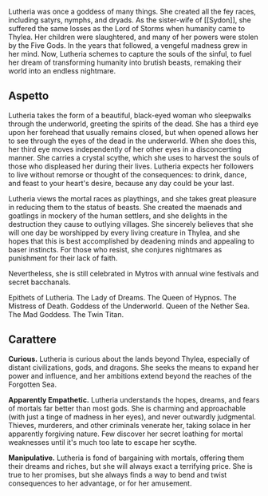 Lutheria was once a goddess of many things. She created all the fey races, including satyrs, nymphs, and dryads. As the sister-wife of [[Sydon]], she suffered the same losses as the Lord of Storms when humanity came to Thylea. Her children were slaughtered, and many of her powers were stolen by the Five Gods. In the years that followed, a vengeful madness grew in her mind. Now, Lutheria schemes to capture the souls of the sinful, to fuel her dream of transforming humanity into brutish beasts, remaking their world into an endless nightmare.


## Aspetto
Lutheria takes the form of a beautiful, black-eyed woman who sleepwalks through the underworld, greeting the spirits of the dead. She has a third eye upon her forehead that usually remains closed, but when opened allows her to see through the eyes of the dead in the underworld. When she does this, her third eye moves independently of her other eyes in a disconcerting manner. She carries a crystal scythe, which she uses to harvest the souls of those who displeased her during their lives. Lutheria expects her followers to live without remorse or thought of the consequences: to drink, dance, and feast to your heart's desire, because any day could be your last.

Lutheria views the mortal races as playthings, and she takes great pleasure in reducing them to the status of beasts. She created the maenads and goatlings in mockery of the human settlers, and she delights in the destruction they cause to outlying villages. She sincerely believes that she will one day be worshipped by every living creature in Thylea, and she hopes that this is best accomplished by deadening minds and appealing to baser instincts. For those who resist, she conjures nightmares as punishment for their lack of faith.

Nevertheless, she is still celebrated in Mytros with annual wine festivals and secret bacchanals.

Epithets of Lutheria. The Lady of Dreams. The Queen of Hypnos. The Mistress of Death. Goddess of the Underworld. Queen of the Nether Sea. The Mad Goddess. The Twin Titan.

## Carattere

**Curious.** Lutheria is curious about the lands beyond Thylea, especially of distant civilizations, gods, and dragons. She seeks the means to expand her power and influence, and her ambitions extend beyond the reaches of the Forgotten Sea.

**Apparently Empathetic.** Lutheria understands the hopes, dreams, and fears of mortals far better than most gods. She is charming and approachable (with just a tinge of madness in her eyes), and never outwardly judgmental. Thieves, murderers, and other criminals venerate her, taking solace in her apparently forgiving nature. Few discover her secret loathing for mortal weaknesses until it's much too late to escape her scythe.

**Manipulative.** Lutheria is fond of bargaining with mortals, offering them their dreams and riches, but she will always exact a terrifying price. She is true to her promises, but she always finds a way to bend and twist consequences to her advantage, or for her amusement.